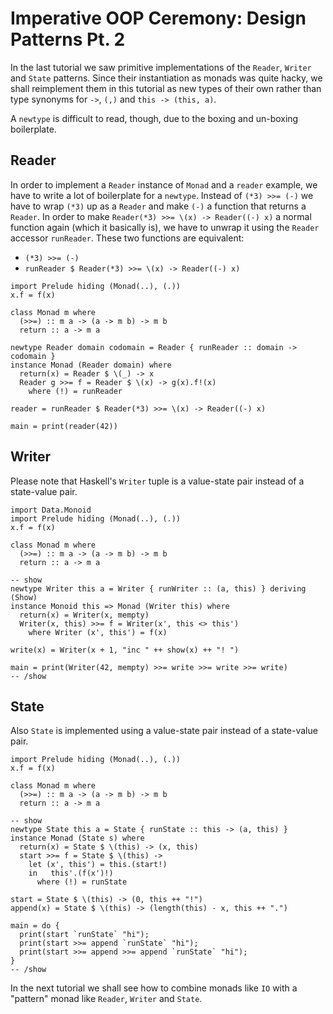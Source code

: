 # Imperative OOP Ceremony: Design Patterns Pt. 2

In the last tutorial we saw primitive implementations of the `Reader`, `Writer` and `State` patterns. Since their instantiation as monads was quite hacky, we shall reimplement them in this tutorial as new types of their own rather than type synonyms for `->`, `(,)` and `this -> (this, a)`.

A `newtype` is difficult to read, though, due to the boxing and un-boxing boilerplate.

## Reader

In order to implement a `Reader` instance of `Monad` and a `reader` example, we have to write a lot of boilerplate for a `newtype`. Instead of `(*3) >>= (-)` we have to wrap `(*3)` up as a `Reader` and make `(-)` a function that returns a `Reader`. In order to make `Reader(*3) >>= \(x) -> Reader((-) x)` a normal function again (which it basically is), we have to unwrap it using the `Reader` accessor `runReader`. These two functions are equivalent:

* `(*3) >>= (-)`
* `runReader $ Reader(*3) >>= \(x) -> Reader((-) x)`

``` active haskell
import Prelude hiding (Monad(..), (.))
x.f = f(x)

class Monad m where
  (>>=) :: m a -> (a -> m b) -> m b
  return :: a -> m a

newtype Reader domain codomain = Reader { runReader :: domain -> codomain }
instance Monad (Reader domain) where
  return(x) = Reader $ \(_) -> x
  Reader g >>= f = Reader $ \(x) -> g(x).f!(x)
    where (!) = runReader

reader = runReader $ Reader(*3) >>= \(x) -> Reader((-) x)

main = print(reader(42))
```

## Writer

Please note that Haskell's `Writer` tuple is a value-state pair instead of a state-value pair.

``` active haskell
import Data.Monoid
import Prelude hiding (Monad(..), (.))
x.f = f(x)

class Monad m where
  (>>=) :: m a -> (a -> m b) -> m b
  return :: a -> m a

-- show
newtype Writer this a = Writer { runWriter :: (a, this) } deriving (Show)
instance Monoid this => Monad (Writer this) where
  return(x) = Writer(x, mempty)
  Writer(x, this) >>= f = Writer(x', this <> this')
    where Writer (x', this') = f(x)

write(x) = Writer(x + 1, "inc " ++ show(x) ++ "! ")

main = print(Writer(42, mempty) >>= write >>= write >>= write)
-- /show
```

## State

Also `State` is implemented using a value-state pair instead of a state-value pair.

``` active haskell
import Prelude hiding (Monad(..), (.))
x.f = f(x)

class Monad m where
  (>>=) :: m a -> (a -> m b) -> m b
  return :: a -> m a

-- show
newtype State this a = State { runState :: this -> (a, this) }
instance Monad (State s) where
  return(x) = State $ \(this) -> (x, this)
  start >>= f = State $ \(this) -> 
    let (x', this') = this.(start!)
    in   this'.(f(x')!)
      where (!) = runState

start = State $ \(this) -> (0, this ++ "!")
append(x) = State $ \(this) -> (length(this) - x, this ++ ".")

main = do {
  print(start `runState` "hi");
  print(start >>= append `runState` "hi");
  print(start >>= append >>= append `runState` "hi");
}
-- /show
```

In the next tutorial we shall see how to combine monads like `IO` with a "pattern" monad like `Reader`, `Writer` and `State`.